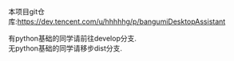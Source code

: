 本项目git仓库:https://dev.tencent.com/u/hhhhhg/p/bangumiDesktopAssistant 

有python基础的同学请前往develop分支.  
无python基础的同学请移步dist分支.